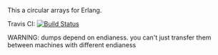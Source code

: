 This a circular arrays for Erlang.

Travis CI: [![Build Status](https://secure.travis-ci.org/band115/ecirca.png)](http://travis-ci.org/band115/ecirca)


WARNING: dumps depend on endianess. you can't just transfer them between machines with different endianess
